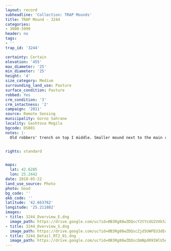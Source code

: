 ```yaml
---
layout: record
subheadline: 'Collection: TRAP Mounds'
title: TRAP Mound - 3244
categories:
- 3000-3999
header: no
tags:
- ''
trap_id: '3244'

certainty: Certain
elevation: '455'
max_diameter: '25'
min_diameter: '25'
height: '4'
size_category: Medium
surrounding_land_use: Pasture
surface_condition: Pasture
robbed: Yes
crm_condition: '3'
crm_intactness: '2'
campaign: '2011'
source: Remote Sensing
municipality: Gorno Sahrane
locality: Gashtova Mogila
bgcode: DS001
notes: |-
  Old robbers' trench on top I middle. Smaller mound next to the main robbers' trench on the south side. Side of mound taken off on western side.


rights: standard


maps:
  lat: 42.6285
  lon: 25.2442
date: 2018-05-22
land_use_source: Photo
photo: Good
bg_code: ''
akb_code: ''
latitude: '42.663762'
longitude: '25.211882'
images:
- title: 3244_Overview_E.dng
  image_path: https://drive.google.com/uc?id=0B3Rg88wZDQscY2tYcUU2VXk5Zkk
- title: 3244_Overview_S.dng
  image_path: https://drive.google.com/uc?id=0B3Rg88wZDQscZjd5UWFEU3dEcmc
- title: 3244_Detail_RT2_01.dng
  image_path: https://drive.google.com/uc?id=0B3Rg88wZDQscQmNpd09IWlU5eU0
---
```

